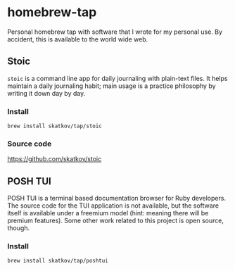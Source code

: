 # homebrew-tap
Personal homebrew tap with software that I wrote for my personal use. By accident, this is available to the world wide web.

## Stoic
`stoic` is a command line app for daily journaling with plain-text files. It helps maintain a daily journaling habit; main usage is a practice philosophy by writing it down day by day.

### Install
```
brew install skatkov/tap/stoic
```

### Source code
https://github.com/skatkov/stoic

## POSH TUI
POSH TUI is a terminal based documentation browser for Ruby developers. The source code for the TUI application is not available, but the software itself is available under a freemium model (hint: meaning there will be premium features). Some other work related to this project is open source, though.

### Install
```
brew install skatkov/tap/poshtui
```
